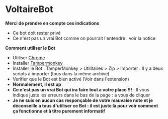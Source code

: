 # VoltaireBot
**Merci de prendre en compte ces indications**
* Ce bot doit rester privé
* Ce n'est pas un vrai Bot comme on pourrait l'entendre : voir la notice

**Comment utiliser le Bot**
- Utiliser [Chrome](https://www.google.fr/chrome/browser/desktop/index.html)
- Installer [Tampermonkey](https://tampermonkey.net/)
- Installer le Bot : TamperMonkey > Utilitaires > Zip > Importer : Il y a deux scripts à importer (tous dans la même archive)
- Verifier que le Bot est bien activé (Voir dans l'extension)
- **Normalement, il est up**
- **Ce n'est pas un vrai Bot qui ira faire tout a votre place !!!** : Il vous indique juste les erreurs dans le bas de la page : a vous de cliquer
- **Je ne suis en aucun cas responçable de votre mauvaise note et je déconseille a tous d'utiliser ce Bot : il est juste là pour voir comment ça fonctionne et à titre purement informatif**
